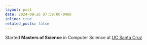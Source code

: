 ```yaml
---
layout: post
date: 2024-09-26 07:59:00-0400
inline: true
related_posts: false
---
```


Started <strong>Masters of Science</strong> in Computer Science at <a href="https://www.ucsc.edu/">UC Santa Cruz</a>
